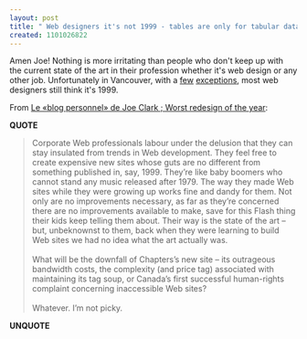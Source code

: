 ```yaml
---
layout: post
title: " Web designers it's not 1999 - tables are only for tabular data!"
created: 1101026822
---
```

<p>
Amen Joe! Nothing is more irritating than people who don't keep up with the current state of the art in their profession whether it's web design or any other job.  Unfortunately in Vancouver, with a <a href="http://www.raincitystudios.com/thestandard/">few</a> <a href="http://mezzoblue.com/">exceptions</a>, most web designers still think it's 1999.
</p><p>
From <a href="http://blog.fawny.org/2004/11/08/chapters/">Le &#171;blog personnel&#187; de Joe Clark ; Worst redesign of the year</a>:
</p><p>
<strong>QUOTE</strong>
</p><blockquote>
Corporate Web professionals labour under the delusion that they can stay insulated from trends in Web development. They feel free to create expensive new sites whose guts are no different from something published in, say, 1999. They&#8217;re like baby boomers who cannot stand any music released after 1979. The way they made Web sites while they were growing up works fine and dandy for them. Not only are no improvements necessary, as far as they&#8217;re concerned there are no improvements available to make, save for this Flash thing their kids keep telling them about. Their way is the state of the art &#8211; but, unbeknownst to them, back when they were learning to build Web sites we had no idea what the art actually was.
<br />
<br />What will be the downfall of Chapters&#8217;s new site &#8211; its outrageous bandwidth costs, the complexity (and price tag) associated with maintaining its tag soup, or Canada&#8217;s first successful human-rights complaint concerning inaccessible Web sites?
<br />
<br />Whatever. I&#8217;m not picky.
</blockquote><p>
<strong>UNQUOTE</strong>
</p>

